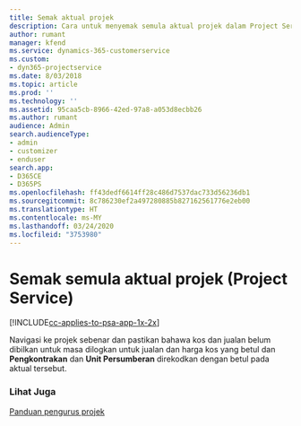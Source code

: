 ```yaml
---
title: Semak aktual projek
description: Cara untuk menyemak semula aktual projek dalam Project Service
author: rumant
manager: kfend
ms.service: dynamics-365-customerservice
ms.custom:
- dyn365-projectservice
ms.date: 8/03/2018
ms.topic: article
ms.prod: ''
ms.technology: ''
ms.assetid: 95caa5cb-8966-42ed-97a8-a053d8ecbb26
ms.author: rumant
audience: Admin
search.audienceType:
- admin
- customizer
- enduser
search.app:
- D365CE
- D365PS
ms.openlocfilehash: ff43dedf6614ff28c486d7537dac733d56236db1
ms.sourcegitcommit: 8c786230ef2a497280885b827162561776e2eb00
ms.translationtype: HT
ms.contentlocale: ms-MY
ms.lasthandoff: 03/24/2020
ms.locfileid: "3753980"
---
```

# <a name="review-project-actuals-project-service"></a>Semak semula aktual projek (Project Service)

[!INCLUDE[cc-applies-to-psa-app-1x-2x](../includes/cc-applies-to-psa-app-1x-2x.md)]

Navigasi ke projek sebenar dan pastikan bahawa kos dan jualan belum dibilkan untuk masa dilogkan untuk jualan dan harga kos yang betul dan **Pengkontrakan** dan **Unit Persumberan** direkodkan dengan betul pada aktual tersebut.  
  
### <a name="see-also"></a>Lihat Juga  
 [Panduan pengurus projek](../project-service/project-manager-guide.md)
